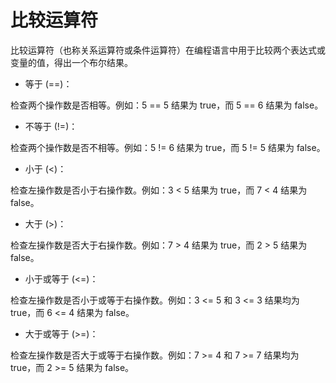 # 比较运算符

比较运算符（也称关系运算符或条件运算符）在编程语言中用于比较两个表达式或变量的值，得出一个布尔结果。

- 等于 (==)：

检查两个操作数是否相等。例如：5 == 5 结果为 true，而 5 == 6 结果为 false。

- 不等于 (!=)：

检查两个操作数是否不相等。例如：5 != 6 结果为 true，而 5 != 5 结果为 false。

- 小于 (<)：

检查左操作数是否小于右操作数。例如：3 < 5 结果为 true，而 7 < 4 结果为 false。

- 大于 (>)：

检查左操作数是否大于右操作数。例如：7 > 4 结果为 true，而 2 > 5 结果为 false。

- 小于或等于 (<=)：

检查左操作数是否小于或等于右操作数。例如：3 <= 5 和 3 <= 3 结果均为 true，而 6 <= 4 结果为 false。

- 大于或等于 (>=)：

检查左操作数是否大于或等于右操作数。例如：7 >= 4 和 7 >= 7 结果均为 true，而 2 >= 5 结果为 false。